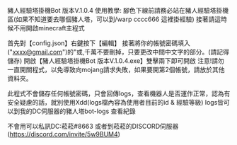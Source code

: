 豬人經驗塔掛機Bot 版本V.1.0.4
使用教學:
腳色下線前請務必站在豬人經驗塔掛機區(如果不知道要去哪個豬人塔，可以到/warp cccc666 這裡掛經驗)
接著請這時候不用開啟minecraft主程式

首先對【config.json】右鍵按下【編輯】
接著將你的帳號密碼填入("xxxx@gmail.com")的"或,千萬不要刪掉，只要更改中間中文字的部分。(請記得儲存)
開啟【豬人經驗塔掛機Bot 版本V.1.0.4.exe】雙擊兩下即可開啟
注意!請勿一直開關程式，以免導致向mojang請求失敗，如果要開第2個帳號，請放於其他資料夾。

此程式不會儲存任何帳號密碼，只會回傳logs，查看機器人是否運作正常，認為有安全疑慮的話，就別使用Xdd(logs檔內容為使用者目前的id & 經驗等級)
logs皆可以到我的DC伺服器的豬人塔bot-logs 查看紀錄

不會用可以私訊DC:菘菘#8663  或者到菘菘的DISCORD伺服器(https://discord.com/invite/5w9BUM4)
